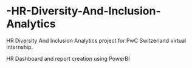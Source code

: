 # -HR-Diversity-And-Inclusion-Analytics
 HR Diversity And Inclusion Analytics project for PwC Switzerland virtual internship. 


HR Dashboard and report creation using PowerBI
